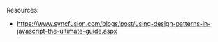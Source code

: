 Resources:
- https://www.syncfusion.com/blogs/post/using-design-patterns-in-javascript-the-ultimate-guide.aspx
